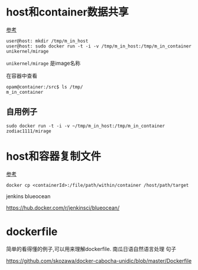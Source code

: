 # host和container数据共享

[参考](https://www.digitalocean.com/community/tutorials/how-to-work-with-docker-data-volumes-on-ubuntu-14-04)

```
user@host: mkdir /tmp/m_in_host
user@host: sudo docker run -t -i -v /tmp/m_in_host:/tmp/m_in_container unikernel/mirage
```
`unikernel/mirage` 是image名称

在容器中查看

```
opam@container:/src$ ls /tmp/
m_in_container
```

## 自用例子

```
sudo docker run -t -i -v ~/tmp/m_in_host:/tmp/m_in_container zodiac1111/mirage
```


# host和容器复制文件

[参考](http://stackoverflow.com/questions/22049212/docker-copy-file-from-container-to-host)

```
docker cp <containerId>:/file/path/within/container /host/path/target
```


jenkins blueocean 

https://hub.docker.com/r/jenkinsci/blueocean/


# dockerfile

简单的看得懂的例子,可以用来理解dockerfile. 南瓜日语自然语言处理 句子

https://github.com/skozawa/docker-cabocha-unidic/blob/master/Dockerfile
